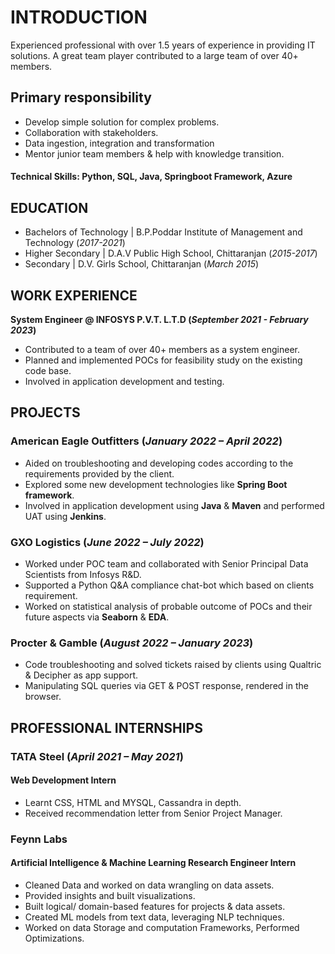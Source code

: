 # INTRODUCTION
Experienced professional with over 1.5 years of experience in providing IT solutions. 
A great team player contributed to a large team of over 40+ members. 

## Primary responsibility
- Develop simple solution for complex problems.
- Collaboration with stakeholders.
- Data ingestion, integration and transformation
- Mentor junior team members & help with knowledge transition.

 #### Technical Skills: Python, SQL, Java, Springboot Framework, Azure

## EDUCATION
- Bachelors of Technology | B.P.Poddar Institute of Management and Technology (_2017-2021_)								       		
- Higher Secondary | D.A.V Public High School, Chittaranjan (_2015-2017_)	 			        		
- Secondary | D.V. Girls School, Chittaranjan (_March 2015_)

## WORK EXPERIENCE
**System Engineer @ INFOSYS P.V.T. L.T.D (_September 2021 - February 2023_)**
- Contributed to a team of over 40+ members as a system engineer.
- Planned and implemented POCs for feasibility study on the existing code base.
- Involved in application development and testing.

## PROJECTS
### American Eagle Outfitters (_January 2022 – April 2022_)
- Aided on troubleshooting and developing codes according to the requirements provided by the client.
- Explored some new development technologies like **Spring Boot framework**.
- Involved in application development using **Java** & **Maven** and performed UAT using **Jenkins**.

### GXO Logistics (_June 2022 – July 2022_)
- Worked under POC team and collaborated with Senior Principal Data Scientists from Infosys R&D.
- Supported a Python Q&A compliance chat-bot which based on clients requirement.
- Worked on statistical analysis of probable outcome of POCs and their future aspects via **Seaborn** & **EDA**.

### Procter & Gamble (_August 2022 – January 2023_)
- Code troubleshooting and solved tickets raised by clients using Qualtric & Decipher as app support.
- Manipulating SQL queries via GET & POST response, rendered in the browser.

## PROFESSIONAL INTERNSHIPS

### TATA Steel  (_April 2021 – May 2021_)
#### Web Development Intern
- Learnt CSS, HTML and MYSQL, Cassandra in depth.
- Received recommendation letter from Senior Project Manager.

### Feynn Labs
#### Artificial Intelligence & Machine Learning Research Engineer Intern
- Cleaned Data and worked on data wrangling on data assets.
- Provided insights and built visualizations.
- Built logical/ domain-based features for projects & data assets.
- Created ML models from text data, leveraging NLP techniques.
- Worked on data Storage and computation Frameworks, Performed Optimizations. 

